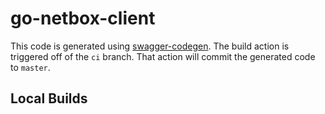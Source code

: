# go-netbox-client

This code is generated using [swagger-codegen](https://github.com/swagger-api/swagger-codegen).
The build action is triggered off of the `ci` branch. That action will commit the generated code
to `master`.

## Local Builds
